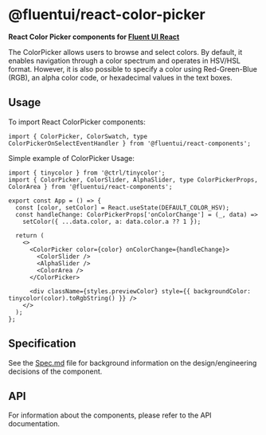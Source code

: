 # @fluentui/react-color-picker

**React Color Picker components for [Fluent UI React](https://react.fluentui.dev/)**

The ColorPicker allows users to browse and select colors.
By default, it enables navigation through a color spectrum and operates in HSV/HSL format.
However, it is also possible to specify a color using Red-Green-Blue (RGB), an alpha color code, or hexadecimal values in the text boxes.

## Usage

To import React ColorPicker components:

```tsx
import { ColorPicker, ColorSwatch, type ColorPickerOnSelectEventHandler } from '@fluentui/react-components';
```

Simple example of ColorPicker Usage:

```tsx
import { tinycolor } from '@ctrl/tinycolor';
import { ColorPicker, ColorSlider, AlphaSlider, type ColorPickerProps, ColorArea } from '@fluentui/react-components';

export const App = () => {
  const [color, setColor] = React.useState(DEFAULT_COLOR_HSV);
  const handleChange: ColorPickerProps['onColorChange'] = (_, data) =>
    setColor({ ...data.color, a: data.color.a ?? 1 });

  return (
    <>
      <ColorPicker color={color} onColorChange={handleChange}>
        <ColorSlider />
        <AlphaSlider />
        <ColorArea />
      </ColorPicker>

      <div className={styles.previewColor} style={{ backgroundColor: tinycolor(color).toRgbString() }} />
    </>
  );
};
```

## Specification

See the [Spec.md](./docs/Spec.md) file for background information on the design/engineering decisions of the component.

## API

For information about the components, please refer to the API documentation.

